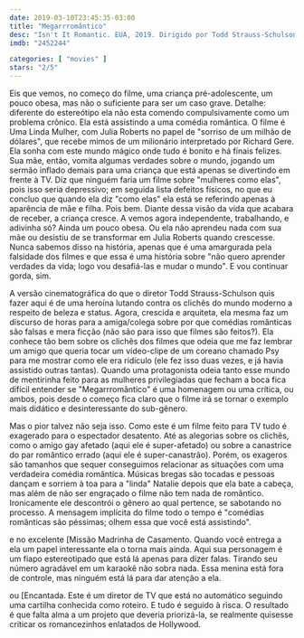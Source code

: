```yaml
---
date: 2019-03-10T23:45:35-03:00
title: "Megarrromântico"
desc: "Isn't It Romantic. EUA, 2019. Dirigido por Todd Strauss-Schulson. Escrito por Erin Cardillo, Dana Fox, Katie Silberman. Com Rebel Wilson, Liam Hemsworth, Adam Devine. Assisti na Netflix e quase me arrependi. Não, me arrependi."
imdb: "2452244"

categories: [ "movies" ]
stars: "2/5"
---
```

Eis que vemos, no começo do filme, uma criança pré-adolescente, um pouco obesa, mas não o suficiente para ser um caso grave. Detalhe: diferente do estereótipo ela não esta comendo compulsivamente como um problema crônico. Ela está assistindo a uma comédia romântica. O filme é Uma Linda Mulher, com Julia Roberts no papel de "sorriso de um milhão de dólares", que recebe mimos de um milionário interpretado por Richard Gere. Ela sonha com este mundo mágico onde tudo é bonito e há finais felizes. Sua mãe, então, vomita algumas verdades sobre o mundo, jogando um sermão inflado demais para uma criança que está apenas se divertindo em frente à TV. Diz que ninguém faria um filme sobre "mulheres como elas", pois isso seria depressivo; em seguida lista defeitos físicos, no que eu concluo que quando ela diz "como elas" ela está se referindo apenas à aparência de mãe e filha. Pois bem. Diante dessa visão da vida que acabara de receber, a criança cresce. A vemos agora independente, trabalhando, e adivinha só? Ainda um pouco obesa. Ou ela não aprendeu nada com sua mãe ou desistiu de se transformar em Julia Roberts quando crescesse. Nunca sabemos disso na história, apenas que é uma amargurada pela falsidade dos filmes e que essa é uma história sobre "não quero aprender verdades da vida; logo vou desafiá-las e mudar o mundo". E vou continuar gorda, sim.

A versão cinematográfica do que o diretor Todd Strauss-Schulson quis fazer aqui é de uma heroína lutando contra os clichês do mundo moderno a respeito de beleza e status. Agora, crescida e arquiteta, ela mesma faz um discurso de horas para a amiga/colega sobre por que comédias românticas são falsas e mera ficção (não são para isso que filmes são feitos?). Ela conhece tão bem sobre os clichês dos filmes que odeia que me faz lembrar um amigo que queria tocar um vídeo-clipe de um coreano chamado Psy para me mostrar como ele era ridículo (ele fez isso duas vezes, e já havia assistido outras tantas). Quando uma protagonista odeia tanto esse mundo de mentirinha feito para as mulheres privilegiadas que fecham a boca fica difícil entender se "Megarrromântico" é uma homenagem ou uma crítica, ou ambos, pois desde o começo fica claro que o filme irá se tornar o exemplo mais didático e desinteressante do sub-gênero.

Mas o pior talvez não seja isso. Como este é um filme feito para TV tudo é exagerado para o espectador desatento. Até as alegorias sobre os clichês, como o amigo gay afetado (aqui ele é super-afetado) ou sobre a canastrice do par romântico errado (aqui ele é super-canastrão). Porém, os exageros são tamanhos que sequer conseguimos relacionar as situações com uma verdadeira comédia romântica. Músicas bregas são tocadas e pessoas dançam e sorriem à toa para a "linda" Natalie depois que ela bate a cabeça, mas além de não ser engraçado o filme não tem nada de romântico. Ironicamente ele descontrói o gênero ao qual pertence, se sabotando no processo. A mensagem implícita do filme todo o tempo é "comédias românticas são péssimas; olhem essa que você está assistindo".

 e no excelente [Missão Madrinha de Casamento. Quando você entrega a ela um papel interessante ela o torna mais ainda. Aqui sua personagem é um fiapo estereotipado que está lá apenas para dizer falas. Tirando seu número agradável em um karaokê não sobra nada. Essa menina está fora de controle, mas ninguém está lá para dar atenção a ela.

 ou [Encantada. Este é um diretor de TV que está no automático seguindo uma cartilha conhecida como roteiro. E tudo é seguido à risca. O resultado é que falta alma a um projeto que deveria priorizá-la, se realmente quisesse criticar os romancezinhos enlatados de Hollywood.
